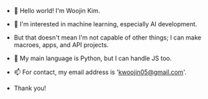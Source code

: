 - 👋 Hello world! I'm Woojin Kim.

- 👀 I'm interested in machine learning, especially AI development.
- But that doesn't mean I'm not capable of other things; I can make macroes, apps, and API projects.

- 🌱 My main language is Python, but I can handle JS too.

- 📫 For contact, my email address is 'kwoojin05@gmail.com'.

- Thank you!

<!---
cusine1025/cusine1025 is a ✨ special ✨ repository because its `README.md` (this file) appears on your GitHub profile.
You can click the Preview link to take a look at your changes.
--->
